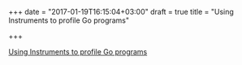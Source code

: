 +++
date = "2017-01-19T16:15:04+03:00"
draft = true
title = "Using Instruments to profile Go programs"

+++

<p><a href="https://rakyll.org/instruments">Using Instruments to profile Go programs</a></p>
